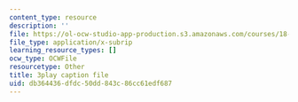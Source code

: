 ```yaml
---
content_type: resource
description: ''
file: https://ol-ocw-studio-app-production.s3.amazonaws.com/courses/18-01sc-single-variable-calculus-fall-2010/db364436dfdc50dd843c86cc61edf687_iHErQuZ8M-I.vtt
file_type: application/x-subrip
learning_resource_types: []
ocw_type: OCWFile
resourcetype: Other
title: 3play caption file
uid: db364436-dfdc-50dd-843c-86cc61edf687
---
```

